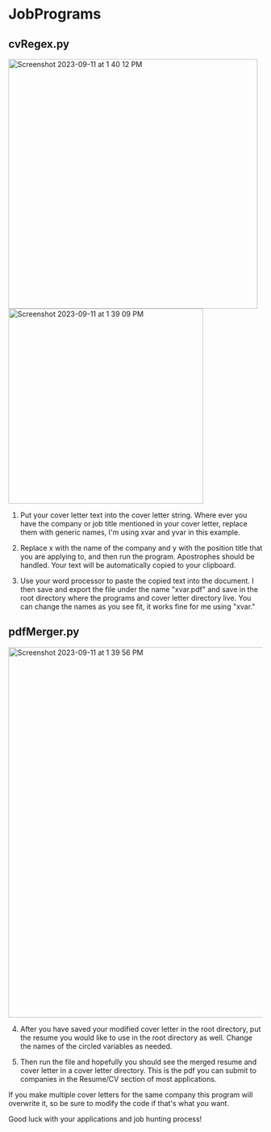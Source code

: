 # JobPrograms

## cvRegex.py
<img width="494" alt="Screenshot 2023-09-11 at 1 40 12 PM" src="https://github.com/dylmcgold/JobPrograms/assets/59912473/39ef75fa-d605-4bd4-8e6a-6e4bd66c20ef">

<img width="386" alt="Screenshot 2023-09-11 at 1 39 09 PM" src="https://github.com/dylmcgold/JobPrograms/assets/59912473/73c51e34-0faf-4846-946b-a4bf7fb3830f">

1. Put your cover letter text into the cover letter string. Where ever you have the company or job title mentioned in your cover letter, replace them with generic names, I'm using xvar and yvar in this example. 

2. Replace x with the name of the company and y with the position title that you are applying to, and then run the program. Apostrophes should be handled. Your text will be automatically copied to your clipboard. 

3. Use your word processor to paste the copied text into the document. I then save and export the file under the name "xvar.pdf" and save in the root directory where the programs and cover letter directory live. You can change the names as you see fit, it works fine for me using "xvar."

## pdfMerger.py
<img width="733" alt="Screenshot 2023-09-11 at 1 39 56 PM" src="https://github.com/dylmcgold/JobPrograms/assets/59912473/2259a929-c951-4b30-895b-814a535a3b34">

4. After you have saved your modified cover letter in the root directory, put the resume you would like to use in the root directory as well. Change the names of the circled variables as needed.

5. Then run the file and hopefully you should see the merged resume and cover letter in a cover letter directory. This is the pdf you can submit to companies in the Resume/CV section of most applications.


If you make multiple cover letters for the same company this program will overwrite it, so be sure to modify the code if that's what you want. 

Good luck with your applications and job hunting process!
